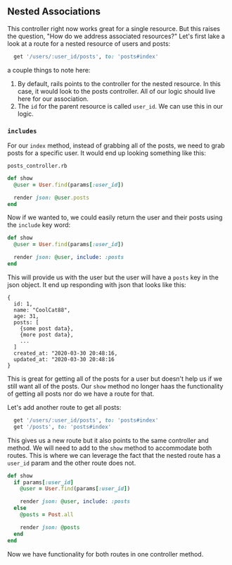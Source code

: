 ## Nested Associations

This controller right now works great for a single resource. But this raises the question, "How do we address associated resources?" Let's first lake a look at a route for a nested resource of users and posts:

```ruby
  get '/users/:user_id/posts', to: 'posts#index'
```

a couple things to note here:

1. By default, rails points to the controller for the nested resource. In this case, it would look to the posts controller. All of our logic should live here for our association.
2. The `id` for the parent resource is called `user_id`. We can use this in our logic.

### `includes`

For our `index` method, instead of grabbing all of the posts, we need to grab posts for a specific user. It would end up looking something like this:

`posts_controller.rb`

```ruby 
def show
  @user = User.find(params[:user_id])

  render json: @user.posts
end
```

Now if we wanted to, we could easily return the user and their posts using the `include` key word:

```ruby 
def show
  @user = User.find(params[:user_id])

  render json: @user, include: :posts
end
```

This will provide us with the user but the user will have a `posts` key in the json object. It end up responding with json that looks like this:

```
{
  id: 1,
  name: "CoolCat88",
  age: 31,
  posts: [
    {some post data},
    {more post data},
    ...
  ]
  created_at: "2020-03-30 20:48:16,
  updated_at: "2020-03-30 20:48:16
}
```

This is great for getting all of the posts for a user but doesn't help us if we still want all of the posts. Our `show` method no longer haas the functionality of getting all posts nor do we have a route for that.

Let's add another route to get all posts:

```ruby
  get '/users/:user_id/posts', to: 'posts#index'
  get '/posts', to: 'posts#index'
```

This gives us a new route but it also points to the same controller and method. We will need to add to the `show` method to accommodate both routes. This is where we can leverage the fact that the nested route has a `user_id` param and the other route does not.

```ruby 
def show
  if params[:user_id]
    @user = User.find(params[:user_id])

    render json: @user, include: :posts
  else
    @posts = Post.all

    render json: @posts
  end
end
```

Now we have functionality for both routes in one controller method.